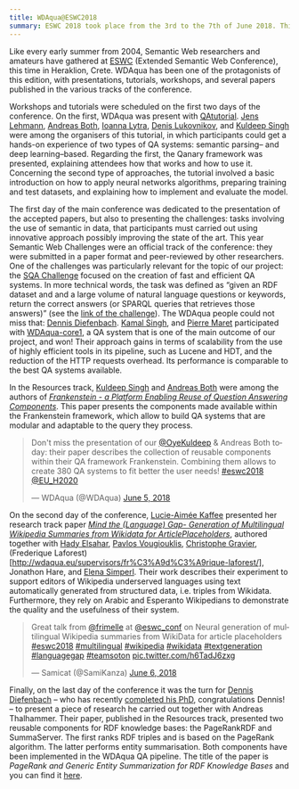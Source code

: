 ```yaml
---
title: WDAqua@ESWC2018
summary: ESWC 2018 took place from the 3rd to the 7th of June 2018. This post is an account of the contributions made by WDAqua.
---
```


Like every early summer from 2004, Semantic Web researchers and amateurs have gathered at [ESWC](https://2018.eswc-conferences.org/) (Extended Semantic Web Conference), this time in Heraklion, Crete.
WDAqua has been one of the protagonists of this edition, with presentations, tutorials, workshops, and several papers published in the various tracks of the conference.

Workshops and tutorials were scheduled on the first two days of the conference. On the first, WDAqua was present with [QAtutorial](http://qatutorial.sda.tech/). [Jens Lehmann](http://jens-lehmann.org/), [Andreas Both](http://wdaqua.eu/supervisors/andreas-both/), [Ioanna Lytra](http://wdaqua.eu/supervisors/ioanna-lytra/), [Denis Lukovnikov](http://wdaqua.eu/students/denis-lukovnikov/), and [Kuldeep Singh](http://wdaqua.eu/students/kuldeep-singh/) were among the organisers of this tutorial, in which participants could get a hands-on experience of two types of QA systems: semantic parsing– and deep learning–based. Regarding the first, the Qanary framework was presented, explaining attendees how that works and how to use it. Concerning the second type of approaches, the tutorial involved a basic introduction on how to apply neural networks algorithms, preparing training and test datasets, and explaining how to implement and evaluate the model.

The first day of the main conference was dedicated to the presentation of the accepted papers, but also to presenting the challenges: tasks involving the use of semantic in data, that participants must carried out using innovative approach possibly improving the state of the art. This year Semantic Web Challenges were an official track of the conference: they were submitted in a paper format and peer-reviewed by other researchers. 
One of the challenges was particularly relevant for the topic of our project: the [SQA Challenge](https://project-hobbit.eu/challenges/sqa-challenge-eswc-2018/) focused on the creation of fast and efficient QA systems. In more technical words, the task was defined as “given an RDF dataset and and a large volume of natural language questions or keywords, return the correct answers (or SPARQL queries that retrieves those answers)” (see the [link of the challenge](https://project-hobbit.eu/challenges/sqa-challenge-eswc-2018/)). The WDAqua people could not miss that: [Dennis Diefenbach](http://wdaqua.eu/students/dennis-diefenbach/). [Kamal Singh](http://wdaqua.eu/supervisors/kamal-singh/), and [Pierre Maret](http://wdaqua.eu/supervisors/pierre-maret/) participated with [WDAqua-core1](https://project-hobbit.eu/wp-content/uploads/2018/05/SQA_Paper_1.pdf), a QA system that is one of the main outcome of our project, and won! Their approach gains in terms of scalability from the use of highly efficient tools in its pipeline, such as Lucene and HDT, and the reduction of the HTTP requests overhead. Its performance is comparable to the best QA systems available.

In the Resources track, [Kuldeep Singh](http://wdaqua.eu/students/kuldeep-singh/) and [Andreas Both](http://wdaqua.eu/supervisors/andreas-both/) were among the authors of [*Frankenstein - a Platform Enabling Reuse of Question Answering Components*](https://link.springer.com/chapter/10.1007%2F978-3-319-93417-4_40). This paper presents the components made available within the Frankenstein framework, which allow to build QA systems that are modular and adaptable to the query they process. 

<blockquote class="twitter-tweet" data-lang="en"><p lang="en" dir="ltr">Don&#39;t miss the presentation of our <a href="https://twitter.com/OyeKuldeep?ref_src=twsrc%5Etfw">@OyeKuldeep</a> &amp; Andreas Both today: their paper describes the collection of reusable components within their QA framework Frankenstein. Combining them allows to create 380 QA systems to fit better the user needs! <a href="https://twitter.com/hashtag/eswc2018?src=hash&amp;ref_src=twsrc%5Etfw">#eswc2018</a> <a href="https://twitter.com/EU_H2020?ref_src=twsrc%5Etfw">@EU_H2020</a></p>&mdash; WDAqua (@WDAqua) <a href="https://twitter.com/WDAqua/status/1003909290153766913?ref_src=twsrc%5Etfw">June 5, 2018</a></blockquote>
<script async src="https://platform.twitter.com/widgets.js" charset="utf-8"></script>


On the second day of the conference, [Lucie-Aimée Kaffee](http://wdaqua.eu/students/lucie-aim%C3%A9e-kaffee/) presented her research track paper [*Mind the (Language) Gap- Generation of Multilingual Wikipedia Summaries from Wikidata for ArticlePlaceholders*](https://link.springer.com/chapter/10.1007%2F978-3-319-93417-4_21), authored together with [Hady Elsahar](http://wdaqua.eu/students/hady-el-sahar/), [Pavlos Vougiouklis](http://wdaqua.eu/students/pavlos-vougiouklis/), [Christophe Gravier](http://wdaqua.eu/supervisors/christophe-gravier/), (Frederique Laforest)[http://wdaqua.eu/supervisors/fr%C3%A9d%C3%A9rique-laforest/], Jonathon Hare, and [Elena Simperl](http://wdaqua.eu/supervisors/elena-simperl/). Their work describes their experiment to support editors of Wikipedia underserved languages using text automatically generated from structured data, i.e. triples from Wikidata. Furthermore, they rely on Arabic and Esperanto Wikipedians to demonstrate the quality and the usefulness of their system.

<blockquote class="twitter-tweet" data-lang="en"><p lang="en" dir="ltr">Great talk from <a href="https://twitter.com/frimelle?ref_src=twsrc%5Etfw">@frimelle</a> at <a href="https://twitter.com/eswc_conf?ref_src=twsrc%5Etfw">@eswc_conf</a> on Neural generation of multilingual Wikipedia summaries from WikiData for article placeholders <a href="https://twitter.com/hashtag/eswc2018?src=hash&amp;ref_src=twsrc%5Etfw">#eswc2018</a> <a href="https://twitter.com/hashtag/multilingual?src=hash&amp;ref_src=twsrc%5Etfw">#multilingual</a> <a href="https://twitter.com/hashtag/wikipedia?src=hash&amp;ref_src=twsrc%5Etfw">#wikipedia</a> <a href="https://twitter.com/hashtag/wikidata?src=hash&amp;ref_src=twsrc%5Etfw">#wikidata</a> <a href="https://twitter.com/hashtag/textgeneration?src=hash&amp;ref_src=twsrc%5Etfw">#textgeneration</a> <a href="https://twitter.com/hashtag/languagegap?src=hash&amp;ref_src=twsrc%5Etfw">#languagegap</a> <a href="https://twitter.com/hashtag/teamsoton?src=hash&amp;ref_src=twsrc%5Etfw">#teamsoton</a> <a href="https://t.co/h6TadJ6zxg">pic.twitter.com/h6TadJ6zxg</a></p>&mdash; Samicat (@SamiKanza) <a href="https://twitter.com/SamiKanza/status/1004350236494573568?ref_src=twsrc%5Etfw">June 6, 2018</a></blockquote>
<script async src="https://platform.twitter.com/widgets.js" charset="utf-8"></script>

Finally, on the last day of the conference it was the turn for [Dennis Diefenbach](http://wdaqua.eu/students/dennis-diefenbach/) – who has recently [completed his PhD](https://twitter.com/WDAqua/status/998906321335439360), congratulations Dennis! – to present a piece of research he carried out together with Andreas Thalhammer. Their paper, published in the Resources track, presented two reusable components for RDF knowledge bases: the PageRankRDF and SummaServer. The first ranks RDF triples and is based on the PageRank algorithm. The latter performs entity summarisation. Both components have been implemented in the WDAqua QA pipeline. The title of the paper is *PageRank and Generic Entity Summarization for RDF Knowledge Bases* and you can find it [here](https://link.springer.com/chapter/10.1007%2F978-3-319-93417-4_10).

